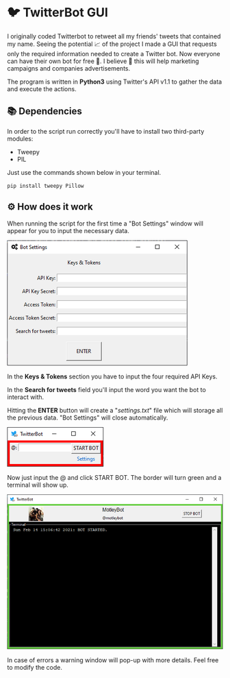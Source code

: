 # 🐦 TwitterBot GUI

I originally coded Twitterbot to retweet all my friends' tweets that contained my name.
Seeing the potential 📈 of the project I made a GUI that requests only the required information  needed to create a Twitter bot. Now everyone can have their own bot for  free 🤑.
I believe 🙏 this will help marketing campaigns and companies advertisements.

The program is written in **Python3** using Twitter's API v1.1 to gather the data and execute the actions.


## 📚 Dependencies
In order to the script run correctly you'll have to install two third-party modules:
- Tweepy
- PIL

Just use the commands shown below in your terminal.
```
pip install tweepy Pillow
```

## ⚙️ How does it work

When running the script for the first time a "Bot Settings" window will appear for you to input the necessary data.

![Settings](img/settings.PNG "Bot Settings window.")

In the **Keys & Tokens** section you have to input the four required API Keys.

In the **Search for tweets** field you'll input the word you want the bot to interact with.

Hitting the **ENTER** button will create a "_settings.txt_" file which will storage all the previous data. "Bot Settings" will close automatically.

![BotGUI](img/gui.PNG "TwitterBot window.")

Now just input the @ and click START BOT. The border will turn green and a terminal will show up.

![BotGUI working](img/working.PNG "Working bot.")

In case of errors a warning window will pop-up with more details. Feel free to modify the code.